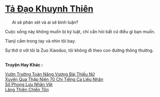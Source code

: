<a href="https://truyentiki.com/ta-dao-khuynh-thien.33730/" title="Tả Đạo Khuynh Thiên"><h1>Tả Đạo Khuynh Thiên</h1></a><div style="display:table"><img align="right" style="float: left; padding: 10px;" src="https://truyentiki.com/images/story/200x260/33730.jpg" alt="">Ai sẽ phán xét và ai sẽ bình luận? <p></p> Cuộc sống này không muốn bị kỷ luật, chỉ cần hỏi bất cứ điều gì bạn muốn. <p></p> Tianji cầm trong tay và nhìn tôi bay. <p></p> Sự thờ ơ với tôi là Zuo Xiaoduo, tôi không đi theo con đường thông thường.</div><p><br><b>Truyện Hay Khác :</b></p><a href="https://truyentiki.com/vuon-truong-toan-nang-vuong-bai-thieu-nu.33729/" alt="Vườn Trường Toàn Năng Vương Bài Thiếu Nữ">Vườn Trường Toàn Năng Vương Bài Thiếu Nữ</a><br/><a href="https://github.com/nownovels/top500/tree/master/truyenhay/33899/" alt="Xuyên Qua Thập Niên 70 Chi Tiếng Ca Liêu Nhân">Xuyên Qua Thập Niên 70 Chi Tiếng Ca Liêu Nhân</a><br/><a href="https://github.com/nownovels/top500/tree/master/truyenhay/33811/" alt="Số Phong Lưu Nhân Vật">Số Phong Lưu Nhân Vật</a><br/><a href="https://github.com/nownovels/top500/tree/master/truyenhay/33762/" alt="Lăng Thiên Chiến Tôn">Lăng Thiên Chiến Tôn</a><br/>